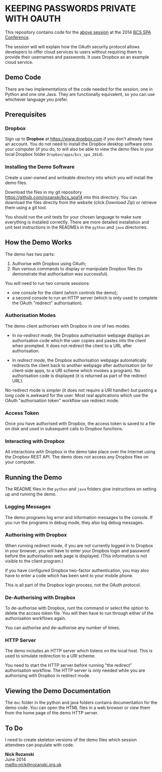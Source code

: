 # KEEPING PASSWORDS PRIVATE WITH OAUTH
This repository contains code for the [above session](http://spaconference.org/spa2014/sessions/session576.html)
at the 2014 [BCS SPA Conference](http://www.spaconference.org/spa2014/).

The session will will explain how the OAuth security protocol allows
developers to offer cloud services to users without requiring them
to provide their usernames and passwords.
It uses Dropbox as an example cloud service.

## Demo Code
There are two implementations of the code needed for the session, one in Python and one one Java. They are functionally equivalent, so you can use whichever language you prefer.

## Prerequisites
### Dropbox
Sign up to **Dropbox** at <https://www.dropbox.com> if you don't already have an account.
You do not need to install the Dropbox desktop software onto your computer
(if you do, to will also be able to view the demo files in your local Dropbox folder `Dropbox/apps/bcs_spa_2014`).

### Installing the Demo Software
Create a user-owned and writeable directory into which you will install the demo files.

Download the files in my git repository <https://github.com/rozanski/bcs_spa14> into this directory.
You can download the files directly from the website (click _Download Zip_) or retrieve them using a git tool.

You should run the unit tests for your chosen language to make sure everything is installed correctly.
There are more detailed installation and unit test instructions in the READMEs in the `python` and `java` directories.

## How the Demo Works
The demo has two parts:

1. Authorise with Dropbox using OAuth;
1. Run various commands to display or manipulate Dropbox files (to demonstrate that
authorisation was successful).

You will need to run two console sessions:

- one console for the client (which controls the demo);
- a second console to run an HTTP server (which is only used to complete the OAuth "redirect" authorisation).

### Authorisation Modes
The demo client authorises with Dropbox in one of two modes.

- In _no-redirect mode_, the Dropbox authorisation webpage displays an authorisation code
which the user copies and pastes into the client when prompted.
It does not redirect the client to a URL after authorisation.

- In _redirect mode_, the Dropbox authorisation webpage automatically redirects the client
back to another webpage after authorisation (or for client-side apps, to a URI scheme which invokes a program).
No authorisation code is displayed (it is returned as part of the redirect URL).

No-redirect mode is simpler (it does not require a URI handler) but pasting a long code is awkward for the user.
Most real applications which use the OAuth "authorisation token" workflow use redirect mode.

### Access Token
Once you have authorised with Dropbox, the access token is saved to a file on disk
and used in subsequent calls to Dropbox functions.

### Interacting with Dropbox
All interactions with Dropbox in the demo take place over the Internet using the
Dropbox REST API.
The demo does _not_ access any Dropbox files on your computer.

## Running the Demo
The README files in the `python` and `java` folders give instructions on setting up and running the demo.

### Logging Messages
The demo programs log error and information messages to the console.
If you run the programs in debug mode, they also log debug messages.

### Authorising with Dropbox
When running redirect mode, if you are not currently logged in to Dropbox in your browser, you will have to
enter your Dropbox login and password before the authorisation web page is displayed.
(This information is not visible to the client program.)

If you have configured Dropbox two-factor authentication, you may also have to enter a code
which has been sent to your mobile phone.

This is all part of the Dropbox login process, not the OAuth protocol.

### De-Authorising with Dropbox
To de-authorise with Dropbox, runt the command or select the option to delete the access token file.
You will then have to run through either of the authorisation workflows again.

You can authorise and de-authorise any number of times.

### HTTP Server
The demo includes an HTTP server which listens on the local host.
This is used to simulate redirection to a URI scheme.

You need to start the HTTP server before running "the redirect" authorisation workflow.
The HTTP server is only needed while you are authorising with Dropbox in redirect mode.

## Viewing the Demo Documentation
The `doc` folder in the python and java folders contains documentation for the demo code.
You can open the HTML files in a web browser or view them from the home page of the demo HTTP server.

## To Do
I need to create skeleton versions of the demo files which session attendees can populate with code.

__Nick Rozanski__    
June 2014    
<mailto:nick@rozanski.org.uk>    


